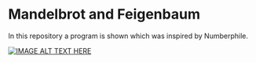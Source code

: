 # Mandelbrot and Feigenbaum
In this repository a program is shown which was inspired by Numberphile.

[![IMAGE ALT TEXT HERE](https://img.youtube.com/vi/ETrYE4MdoLQ/0.jpg)](https://www.youtube.com/watch?v=ETrYE4MdoLQ)

